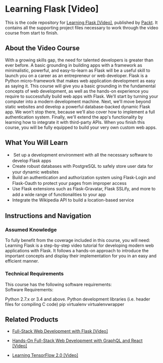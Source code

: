 # Learning Flask [Video]
This is the code repository for [Learning Flask [Video]](https://www.packtpub.com/web-development/learning-flask-video?utm_source=github&utm_medium=repository&utm_campaign=9781783554294), published by [Packt](https://www.packtpub.com/?utm_source=github). It contains all the supporting project files necessary to work through the video course from start to finish.
## About the Video Course
With a growing skills gap, the need for talented developers is greater than ever before. A basic grounding in building apps with a framework as minimalistic, powerful, and easy-to-learn as Flask will be a useful skill to launch you on a career as an entrepreneur or web developer. Flask is a Python micro-framework that makes web application development as easy as saying it. 
This course will give you a basic grounding in the fundamental concepts of web development, as well as the hands-on experience you require to successfully build web apps with Flask.
We'll start by turning your computer into a modern development machine. Next, we'll move beyond static websites and develop a powerful database-backed dynamic Flask app. We won’t stop there, because we’ll also cover how to implement a full authentication system.
Finally, we'll extend the app's functionality by learning how to integrate it with third-party APIs.
When you finish this course, you will be fully equipped to build your very own custom web apps.

<H2>What You Will Learn</H2>
<DIV class=book-info-will-learn-text>
<UL>
<LI><SPAN style="LINE-HEIGHT: 20px; BACKGROUND-COLOR: transparent">&nbsp;</SPAN><SPAN style="LINE-HEIGHT: 20px; BACKGROUND-COLOR: transparent">Set up a development environment with all the necessary software to develop Flask apps</SPAN> 
<LI><SPAN style="LINE-HEIGHT: 20px; BACKGROUND-COLOR: transparent">Create robust databases with PostgreSQL to safely store user data for your dynamic websites</SPAN> 
<LI><SPAN style="LINE-HEIGHT: 20px; BACKGROUND-COLOR: transparent">Build an authentication and authorization system using Flask-Login and Flask-Oauth to protect your pages from improper access</SPAN> 
<LI><SPAN style="LINE-HEIGHT: 20px; BACKGROUND-COLOR: transparent">Use Flask extensions such as Flask-Gravatar, Flask SSLify, and more to add a wide range of functionalities to your app</SPAN> 
<LI><SPAN style="LINE-HEIGHT: 20px; BACKGROUND-COLOR: transparent">Integrate the Wikipedia API to build a location-based service</SPAN> </LI></UL></DIV>

## Instructions and Navigation
### Assumed Knowledge
To fully benefit from the coverage included in this course, you will need:<br/>
Learning Flask is a step-by-step video tutorial for developing modern web applications with Flask. It follows a hands-on approach to introduce the important concepts and display their implementation for you in an easy and efficient manner.
### Technical Requirements
This course has the following software requirements:<br/>
Software Requirements: 

Python 2.7.x or 3.4 and above.
Python development libraries (i.e. header files for compiling C code)
pip
virtualenv
virtualenvwrapper

## Related Products
* [Full-Stack Web Development with Flask [Video]](https://www.packtpub.com/web-development/full-stack-web-development-flask-video?utm_source=github&utm_medium=repository&utm_campaign=9781789957464)

* [Hands-On Full-Stack Web Development with GraphQL and React [Video]](https://www.packtpub.com/web-development/hands-full-stack-web-development-graphql-and-react-video?utm_source=github&utm_medium=repository&utm_campaign=9781838555054)

* [Learning TensorFlow 2.0 [Video]](https://www.packtpub.com/big-data-and-business-intelligence/learning-tensorflow-20-video?utm_source=github&utm_medium=repository&utm_campaign=9781789951370)

